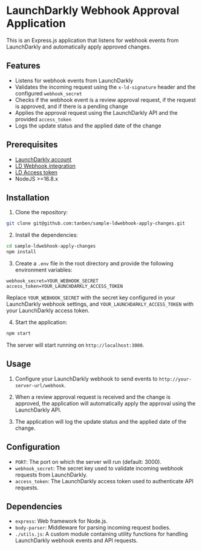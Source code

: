 # LaunchDarkly Webhook Approval Application

This is an Express.js application that listens for webhook events from LaunchDarkly and automatically apply approved changes.

## Features

- Listens for webhook events from LaunchDarkly
- Validates the incoming request using the `x-ld-signature` header and the configured `webhook_secret`
- Checks if the webhook event is a review approval request, if the request is approved, and if there is a pending change
- Applies the approval request using the LaunchDarkly API and the provided `access_token`
- Logs the update status and the applied date of the change

## Prerequisites
- [LaunchDarkly account](https://launchdarkly.com/start-trial/)
- [LD Webhook integration](https://docs.launchdarkly.com/home/connecting/webhooks)
- [LD Access token](https://docs.launchdarkly.com/home/account-security/api-access-tokens)
- NodeJS >=16.8.x

## Installation

1. Clone the repository:

```bash
git clone git@github.com:tanben/sample-ldwebhook-apply-changes.git
```

2. Install the dependencies:

```bash
cd sample-ldwebhook-apply-changes
npm install
```

3. Create a `.env` file in the root directory and provide the following environment variables:

```
webhook_secret=YOUR_WEBHOOK_SECRET
access_token=YOUR_LAUNCHDARKLY_ACCESS_TOKEN
```

Replace `YOUR_WEBHOOK_SECRET` with the secret key configured in your LaunchDarkly webhook settings, and `YOUR_LAUNCHDARKLY_ACCESS_TOKEN` with your LaunchDarkly access token.

4. Start the application:

```bash
npm start
```

The server will start running on `http://localhost:3000`.

## Usage

1. Configure your LaunchDarkly webhook to send events to `http://your-server-url/webhook`.

2. When a review approval request is received and the change is approved, the application will automatically apply the approval using the LaunchDarkly API.

3. The application will log the update status and the applied date of the change.

## Configuration

- `PORT`: The port on which the server will run (default: 3000).
- `webhook_secret`: The secret key used to validate incoming webhook requests from LaunchDarkly.
- `access_token`: The LaunchDarkly access token used to authenticate API requests.

## Dependencies

- `express`: Web framework for Node.js.
- `body-parser`: Middleware for parsing incoming request bodies.
- `./utils.js`: A custom module containing utility functions for handling LaunchDarkly webhook events and API requests.

